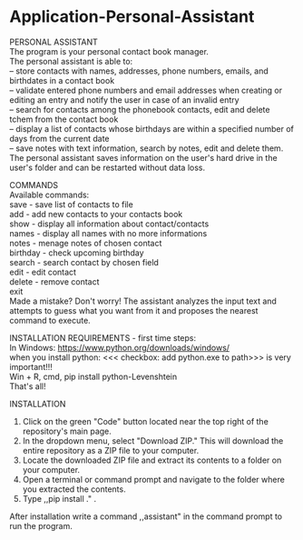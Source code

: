 # Application-Personal-Assistant <br>
PERSONAL ASSISTANT <br>
The program is your personal contact book manager. <br>
The personal assistant is able to:<br>
– store contacts with names, addresses, phone numbers, emails, and birthdates in a contact book <br>
– validate entered phone numbers and email addresses when creating or editing an entry and notify the user in case of an invalid entry <br>
– search for contacts among the phonebook contacts, edit and delete tchem from the contact book <br>
– display a list of contacts whose birthdays are within a specified number of days from the current date <br>
– save notes with text information, search by notes, edit and delete them. <br>
The personal assistant saves information on the user's hard drive in the user's folder and can be restarted without data loss. <br>


COMMANDS <br>
Available commands: <br>
save - save list of contacts to file <br>
add - add new contacts to your contacts book <br>
show - display all information about contact/contacts <br>
names - display all names with no more informations <br>
notes - menage notes of chosen contact <br>
birthday - check upcoming birthday <br>
search - search contact by chosen field <br> 
edit - edit contact <br>
delete - remove contact <br>
exit <br>
Made a mistake? Don't worry! The assistant analyzes the input text and attempts to guess what you want from it and proposes the nearest command to execute. <br>


INSTALLATION REQUIREMENTS - first time steps: <br>
In Windows: https://www.python.org/downloads/windows/ <br> 
when you install python:  <<< checkbox: add python.exe to path>>> is very important!!! <br>
Win + R, cmd, pip install python-Levenshtein <br>
That's all! <br>


INSTALLATION <br>
1. Click on the green "Code" button located near the top right of the repository's main page. <br>
2. In the dropdown menu, select "Download ZIP." This will download the entire repository as a ZIP file to your computer. <br>
3. Locate the downloaded ZIP file and extract its contents to a folder on your computer. <br>
4. Open a terminal or command prompt and navigate to the folder where you extracted the contents. <br>
5. Type ,,pip install ." .  <br>
   
After installation write a command ,,assistant" in the command prompt to run the program. <br>
